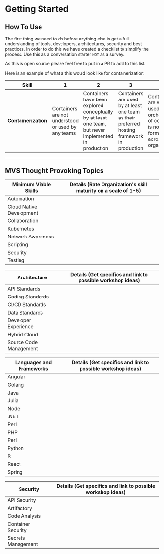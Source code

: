 # Getting Started

## How To Use

The first thing we need to do before anything else is get a full understanding of tools, developers, architectures, security and best practices. In order to do this we have created a checklist to simplify the process. Use this as a conversation starter `NOT` as a survey.

As this is open source please feel free to put in a PR to add to this list.

Here is an example of what a this would look like for containerization:

| Skill                | 1                                                  | 2                                                                                                    | 3                                                                                           | 4                                                                                                     | 5                                                                                                  |
|----------------------|----------------------------------------------------|------------------------------------------------------------------------------------------------------|---------------------------------------------------------------------------------------------|-------------------------------------------------------------------------------------------------------|----------------------------------------------------------------------------------------------------|
| **Containerization** | Containers are not understood or used by any teams | Containers have been explored conceptually by at least one team, but never implemented in production | Containers are used by at least one team as their preferred hosting framework in production | Containers are widely used, but orchestration of containers is not formalized across the organization | Containers are widely used and orchestration of containers is well defined across the organization |

---

## MVS Thought Provoking Topics

| Minimum Viable Skills    | Details (Rate Organization's skill maturity on a scale of 1-5) |
|--------------------------|----------------------------------------------------------------|
| Automation               |                                                                |
| Cloud Native Development |                                                                |
| Collaboration            |                                                                |
| Kubernetes               |                                                                |
| Network Awareness        |                                                                |
| Scripting                |                                                                |
| Security                 |                                                                |
| Testing                  |                                                                |

| Architecture           | Details (Get specifics and link to possible workshop ideas) |
|------------------------|-------------------------------------------------------------|
| API Standards          |                                                             |
| Coding Standards       |                                                             |
| CI/CD Standards        |                                                             |
| Data Standards         |                                                             |
| Developer Experience   |                                                             |
| Hybrid Cloud           |                                                             |
| Source Code Management |                                                             |

| Languages and Frameworks | Details (Get specifics and link to possible workshop ideas) |
|--------------------------|-------------------------------------------------------------|
| Angular                  |                                                             |
| Golang                   |                                                             |
| Java                     |                                                             |
| Julia                    |                                                             |
| Node                     |                                                             |
| .NET                     |                                                             |
| Perl                     |                                                             |
| PHP                      |                                                             |
| Perl                     |                                                             |
| Python                   |                                                             |
| R                        |                                                             |
| React                    |                                                             |
| Spring                   |                                                             |

| Security           | Details (Get specifics and link to possible workshop ideas) |
|--------------------|-------------------------------------------------------------|
| API Security       |                                                             |
| Artifactory        |                                                             |
| Code Analysis      |                                                             |
| Container Security |                                                             |
| Secrets Management |                                                             |
